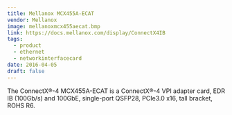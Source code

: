 ```yaml
---
title: Mellanox MCX455A-ECAT
vendor: Mellanox
image: mellanoxmcx455aecat.bmp
link: https://docs.mellanox.com/display/ConnectX4IB
tags:
  - product
  - ethernet
  - networkinterfacecard
date: 2016-04-05
draft: false
---
```


The ConnectX®-4 MCX455A-ECAT is a ConnectX®-4 VPI adapter card, EDR IB (100Gb/s) and 100GbE,
single-port QSFP28, PCIe3.0 x16, tall bracket, ROHS R6.
